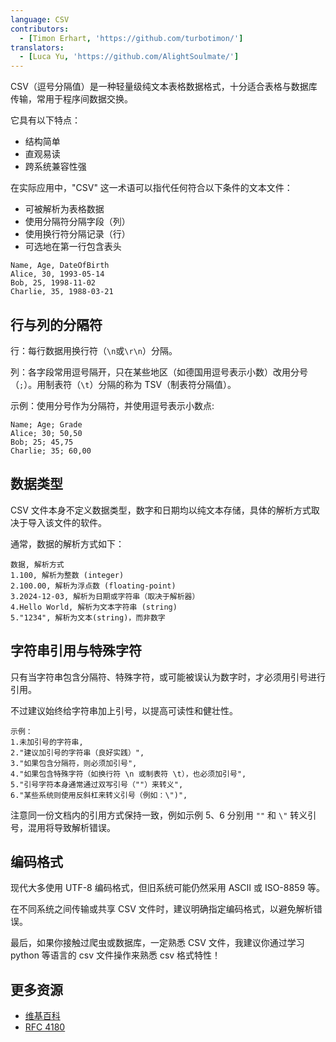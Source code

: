 ```yaml
---
language: CSV
contributors:
  - [Timon Erhart, 'https://github.com/turbotimon/']
translators:
  - [Luca Yu, 'https://github.com/AlightSoulmate/']
---
```


CSV（逗号分隔值）是一种轻量级纯文本表格数据格式，十分适合表格与数据库传输，常用于程序间数据交换。

它具有以下特点：

- 结构简单
- 直观易读
- 跨系统兼容性强

在实际应用中，"CSV" 这一术语可以指代任何符合以下条件的文本文件：

- 可被解析为表格数据
- 使用分隔符分隔字段（列）
- 使用换行符分隔记录（行）
- 可选地在第一行包含表头

```csv
Name, Age, DateOfBirth
Alice, 30, 1993-05-14
Bob, 25, 1998-11-02
Charlie, 35, 1988-03-21
```

## 行与列的分隔符

行：每行数据用换行符（`\n`或`\r\n`）分隔。

列：各字段常用逗号隔开，只在某些地区（如德国用逗号表示小数）改用分号（`;`）。用制表符（`\t`）分隔的称为 TSV（制表符分隔值）。

示例：使用分号作为分隔符，并使用逗号表示小数点:

```csv
Name; Age; Grade
Alice; 30; 50,50
Bob; 25; 45,75
Charlie; 35; 60,00
```

## 数据类型

CSV 文件本身不定义数据类型，数字和日期均以纯文本存储，具体的解析方式取决于导入该文件的软件。

通常，数据的解析方式如下：

```csv
数据, 解析方式
1.100, 解析为整数 (integer)
2.100.00, 解析为浮点数 (floating-point)
3.2024-12-03, 解析为日期或字符串（取决于解析器）
4.Hello World, 解析为文本字符串 (string)
5."1234", 解析为文本(string)，而非数字
```

## 字符串引用与特殊字符

只有当字符串包含分隔符、特殊字符，或可能被误认为数字时，才必须用引号进行引用。

不过建议始终给字符串加上引号，以提高可读性和健壮性。

```csv
示例：
1.未加引号的字符串,
2."建议加引号的字符串（良好实践）",
3."如果包含分隔符，则必须加引号",
4."如果包含特殊字符（如换行符 \n 或制表符 \t），也必须加引号",
5."引号字符本身通常通过双写引号（""）来转义",
6."某些系统则使用反斜杠来转义引号（例如：\")",
```

注意同一份文档内的引用方式保持一致，例如示例 5、6 分别用 `""` 和 `\"` 转义引号，混用将导致解析错误。

## 编码格式

现代大多使用 UTF-8 编码格式，但旧系统可能仍然采用 ASCII 或 ISO-8859 等。

在不同系统之间传输或共享 CSV 文件时，建议明确指定编码格式，以避免解析错误。

最后，如果你接触过爬虫或数据库，一定熟悉 CSV 文件，我建议你通过学习 python 等语言的 csv 文件操作来熟悉 csv 格式特性！

## 更多资源

- [维基百科](https://en.wikipedia.org/wiki/Comma-separated_values)
- [RFC 4180](https://datatracker.ietf.org/doc/html/rfc4180)
